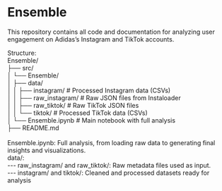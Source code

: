 # Ensemble
This repository contains all code and documentation for analyzing user engagement on Adidas’s Instagram and TikTok accounts. <br />


Structure:<br />
Ensemble/<br />
├── src/<br />
│   └── Ensemble/<br />
│       ├── data/<br />
│       │   ├── instagram/          # Processed Instagram data (CSVs)<br />
│       │   ├── raw_instagram/      # Raw JSON files from Instaloader<br />
│       │   ├── raw_tiktok/         # Raw TikTok JSON files<br />
│       │   └── tiktok/             # Processed TikTok data (CSVs)<br />
│       └── Ensemble.ipynb  # Main notebook with full analysis<br />
├── README.md
<br />
<br />
Ensemble.ipynb: Full analysis, from loading raw data to generating final insights and visualizations.<br />
data/:<br />
--- raw_instagram/ and raw_tiktok/: Raw metadata files used as input.<br />
--- instagram/ and tiktok/: Cleaned and processed datasets ready for analysis
